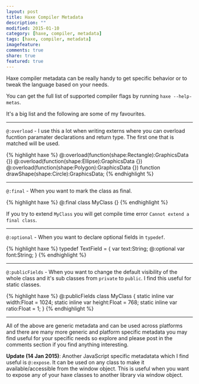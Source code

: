 ```yaml
---
layout: post
title: Haxe Compiler Metadata
description: ""
modified: 2015-01-10
category: [haxe, compiler, metadata]
tags: [haxe, compiler, metadata]
imagefeature: 
comments: true
share: true
featured: true
---
```


Haxe compiler metadata can be really handy to get specific behavior or to tweak the language based on your needs.

You can get the full list of supported compiler flags by running `haxe --help-metas`.

It's a big list and the following are some of my favourites.

___

`@:overload` - I use this a lot when writing externs where you can overload fucntion paramater declarations and return type. The first one that is matched will be used.

{% highlight haxe %}
@:overload(function(shape:Rectangle):GraphicsData {})
@:overload(function(shape:Ellipse):GraphicsData {})
@:overload(function(shape:Polygon):GraphicsData {})
function drawShape(shape:Circle):GraphicsData;
{% endhighlight %}
___

`@:final` - When you want to mark the class as final.

{% highlight haxe %}
@:final
class MyClass {}
{% endhighlight %}

If you try to extend `MyClass` you will get compile time error `Cannot extend a final class`.

___

`@:optional` - When you want to declare optional fields in `typedef`.

{% highlight haxe %}
typedef TextField = {
	var text:String;
	@:optional var font:String;
}
{% endhighlight %}
___

`@:publicFields` - When you want to change the default visibility of the whole class and it's sub classes from `private` to `public`. I find this useful for static classes.

{% highlight haxe %}
@:publicFields
class MyClass {
	static inline var width:Float = 1024;
	static inline var height:Float = 768;
	static inline var ratio:Float = 1;
}
{% endhighlight %}
___

All of the above are generic metadata and can be used across platforms and there are many more generic and platform specific metadata you may find useful for your specific needs so explore and please post in the comments section if you find anything interesting.

**Update (14 Jan 2015)**: Another JavaScript specific metadatata which I find useful is `@:expose`. It can be used on any class to make it available/accessible from the window object. This is useful when you want to expose any of your haxe classes to another library via window object.
